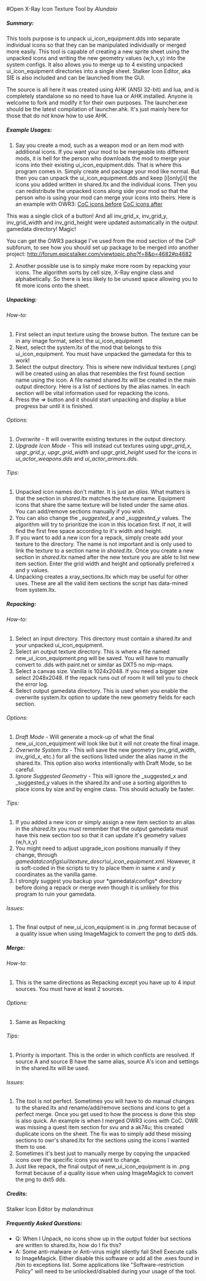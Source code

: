 #Open X-Ray Icon Texture Tool
by *Alundaio*

##### Summary:
This tools purpose is to unpack ui_icon_equipment.dds into separate individual icons so that they can 
be manipulated individually or merged more easily. This tool is capable of creating a new sprite sheet
using the unpacked icons and writing the new geometry values (w,h,x,y) into the system configs. It also
allows you to merge up to 4 existing unpacked ui_icon_equipment directories into a single sheet.
Stalker Icon Editor, aka SIE is also included and can be launched from the GUI.

The source is all here It was created using AHK (ANSI 32-bit) and lua, and is completely standalone so no need to have lua or AHK installed. Anyone is welcome to fork and modify it for their own purposes. The launcher.exe should be the latest compilation of launcher.ahk. It's just mainly here for those that do not know how to use AHK.

##### Example Usages:
1. Say you create a mod, such as a weapon mod or an item mod with additional icons. If you want your mod to be mergeable into different mods, it is hell for the person who downloads the mod to merge your icons into their existing ui_icon_equipment.dds. That is where this program comes in. Simply create and package your mod like normal. But then you can unpack the ui_icon_equipment.dds and keep [i]only[/i] the icons you added written in shared.ltx and the individual icons. Then you can redistribute the unpacked icons along side your mod so that the person who is using your mod can merge your icons into theirs. Here is an example with OWR3:
[CoC icons before](http://www.epicstalker.com/uploads/stalker/misc/coc_ui_icon_equipment.png)
[CoC icons after](http://www.epicstalker.com/uploads/stalker/misc/owr_ui_icon_equipment.png)

 This was a single click of a button! And all inv_grid_x, inv_grid_y, inv_grid_width and inv_grid_height were updated automatically in the output gamedata directory! Magic!

 You can get the OWR3 package I've used from the mod section of the CoP subforum, to see how you should set up package to be merged into another project: http://forum.epicstalker.com/viewtopic.php?f=8&p=4682#p4682

2. Another possible use is to simply make more room by repacking your icons. The algorithm sorts by cell size, X-Ray engine class and alphabetically. So there is less likely to be unused space allowing you to fit more icons onto the sheet.


##### Unpacking:
###### How-to:
1. First select an input texture using the browse button. The texture can be in any image format, select the ui_icon_equipment
2. Next, select the system.ltx of the mod that belongs to this ui_icon_equipment. You must have unpacked the gamedata for this to work!
3. Select the output directory. This is where new individual textures (.png) will be created using an alias that resembles the first found section name using the icon. A file named shared.ltx will be created in the main output directory. Here is a list of sections by the alias names. In each section will be vital information used for repacking the icons. 
4. Press the *=>* button and it should start unpacking and display a blue progress bar until it is finished.

###### Options:
 1. *Overwrite* - It will overwrite existing textures in the output directory.
 2. *Upgrade Icon Mode* - This will instead cut textures using *upgr_grid_x*, *upgr_grid_y*, *upgr_grid_width* and *upgr_grid_height* used for the icons in *ui_actor_weapons.dds* and *ui_actor_armors.dds*.

###### Tips:
1. Unpacked icon names don't matter. It is just an *alias*. What matters is that the section in *shared.ltx* matches the texture name. Equipment icons that share the same texture will be listed under the same *alias*. You can add/remove sections manually if you wish.
2. You can also change the *_suggested_x* and *_suggested_y* values. The algorithm will try to prioritize the icon in this location first. If not, it will find the first free space according to it's width and height.
3. If you want to add a new icon for a repack, simply create add your texture to the directory. The name is not important and is only used to link the texture to a section name in *shared.ltx*. Once you create a new section in *shared.ltx* named after the new texture you are able to list new item section. Enter the grid width and height and optionally preferred x and y values.	
4. Unpacking creates a xray_sections.ltx which may be useful for other uses. These are all the valid item sections the script has data-mined from system.ltx.
		
##### Repacking:
###### How-to:
1. Select an input directory. This directory must contain a shared.ltx and your unpacked ui_icon_equipment.
2. Select an output texture directory. This is where a file named new_ui_icon_equipment.png will be saved. You will have to manually convert to .dds with paint.net or similar as DXT5 no mip-maps.
3. Select a canvas size. Vanilla is 1024x2048. If you need a bigger size select 2048x2048. If the repack runs out of room it will tell you to check the error log.
4. Select output gamedata directory. This is used when you enable the overwrite system.ltx option to update the new geometry fields for each section.
	
###### Options:
1. *Draft Mode* - Will generate a mock-up of what the final new_ui_icon_equipment will look like but it will not create the final image.
2. *Overwrite System.ltx* - This will save the new geometry (inv_grid_width, inv_grid_x, etc.) for all the sections listed under the alias name in the shared.ltx. This option also works intentionally with Draft Mode, so be careful.
3. *Ignore Suggested Geometry* - This will ignore the _suggested_x and _suggested_y values in the shared.ltx and use a sorting algorithm to place icons by size and by engine class. This should actually be faster.
		
###### Tips:
1. If you added a new icon or simply assign a new item section to an alias in the *shared.ltx* you must remember that the output gamedata must have this new section too so that it can update it's geometry values (w,h,x,y)
2. You might need to adjust upgrade_icon positions manually if they change, through *gamedata\configs\ui\texture_descr\ui_icon_equipment.xml*. However, it is soft-coded in the scripts to try to place them in same *x* and *y* coordinates as the vanilla game.
3. I strongly suggest you backup your *gamedata\configs\* directory before doing a repack or merge even though it is unlikely for this program to ruin your gamedata.

###### Issues:
1. The final output of new_ui_icon_equipment is in .png format because of a quality issue when using ImageMagick to convert the png to dxt5 dds.

		
##### Merge:
###### How-to:
1. This is the same directions as Repacking except you have up to 4 input sources. You must have at least 2 sources.
	
###### Options:
1. Same as Repacking 
		
###### Tips:
1. Priority is important. This is the order in which conflicts are resolved. If source A and source B have the same alias, source A's icon and settings in the shared.ltx will be used.
	
###### Issues:
1. The tool is not perfect. Sometimes you will have to do manual changes to the shared.ltx and rename/add/remove sections and icons to get  a perfect merge. Once you get used to how the process is done this step is also quick. An example is when I merged OWR3 icons with CoC. OWR was missing a quest item section for svu and a ak74u; this created duplicate icons on the sheet. The fix was to simply add these missing sections to owr's shared.ltx for the sections using the icons I wanted them to use.
2. Sometimes it's best just to manually merge by copying the unpacked icons over the specific icons you want to change. 
3. Just like repack, the final output of new_ui_icon_equipment is in .png format because of a quality issue when using ImageMagick to convert the png to dxt5 dds.


##### Credits:
Stalker Icon Editor by *malandrinus*

##### Frequently Asked Questions:
 * Q: When I Unpack, no icons show up in the output folder but sections are written to shared.ltx, how do I fix this?
 * A: Some anti-malware or Anti-virus might silently fail Shell Execute calls to ImageMagick. Either disable this software or add all the .exes found in /bin to exceptions list. Some applications like "Software-restriction Policy" will need to be unlocked/disabled during your usage of the tool.
